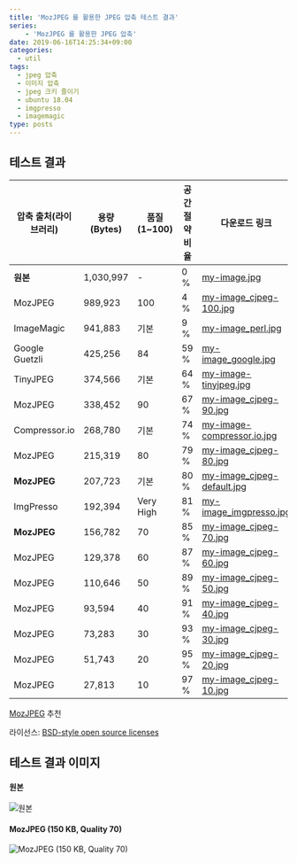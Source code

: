 ```yaml
---
title: 'MozJPEG 를 활용한 JPEG 압축 테스트 결과'
series:
    - 'MozJPEG 를 활용한 JPEG 압축'
date: 2019-06-16T14:25:34+09:00
categories: 
  - util
tags: 
  - jpeg 압축
  - 이미지 압축
  - jpeg 크키 줄이기
  - ubuntu 18.04
  - imgpresso
  - imagemagic
type: posts
---
```


## 테스트 결과

| 압축 출처(라이브러리) | 용량(Bytes) | 품질(1~100) | 공간절약비율 | 다운로드 링크                                                                     |
|-----------------------|-----------|-------------|--------------|----------------------------------------------------------------------------|
| **원본**              | 1,030,997 | -           | 0 %          | [my-image.jpg](my-image.jpg)                             |
| MozJPEG               | 989,923   | 100         | 4 %          | [my-image_cjpeg-100.jpg](my-image_cjpeg-100.jpg)         |
| ImageMagic            | 941,883   | 기본        | 9 %          | [my-image_perl.jpg](my-image_perl.jpg)                   |
| Google Guetzli        | 425,256   | 84          | 59 %         | [my-image_google.jpg](my-image_google.jpg)               |
| TinyJPEG              | 374,566   | 기본        | 64 %         | [my-image-tinyjpeg.jpg](my-image-tinyjpeg.jpg)           |
| MozJPEG               | 338,452   | 90          | 67 %         | [my-image_cjpeg-90.jpg](my-image_cjpeg-90.jpg)           |
| Compressor.io         | 268,780   | 기본        | 74 %         | [my-image-compressor.io.jpg](my-image-compressor.io.jpg) |
| MozJPEG               | 215,319   | 80          | 79 %         | [my-image_cjpeg-80.jpg](my-image_cjpeg-80.jpg)           |
| **MozJPEG**           | 207,723   | 기본        | 80 %         | [my-image_cjpeg-default.jpg](my-image_cjpeg-default.jpg) |
| ImgPresso             | 192,394   | Very High   | 81 %         | [my-image_imgpresso.jpg](my-image_imgpresso.jpg)         |
| **MozJPEG**           | 156,782   | 70          | 85 %         | [my-image_cjpeg-70.jpg](my-image_cjpeg-70.jpg)           |
| MozJPEG               | 129,378   | 60          | 87 %         | [my-image_cjpeg-60.jpg](my-image_cjpeg-60.jpg)           |
| MozJPEG               | 110,646   | 50          | 89 %         | [my-image_cjpeg-50.jpg](my-image_cjpeg-50.jpg)           |
| MozJPEG               | 93,594    | 40          | 91 %         | [my-image_cjpeg-40.jpg](my-image_cjpeg-40.jpg)           |
| MozJPEG               | 73,283    | 30          | 93 %         | [my-image_cjpeg-30.jpg](my-image_cjpeg-30.jpg)           |
| MozJPEG               | 51,743    | 20          | 95 %         | [my-image_cjpeg-20.jpg](my-image_cjpeg-20.jpg)           |
| MozJPEG               | 27,813    | 10          | 97 %         | [my-image_cjpeg-10.jpg](my-image_cjpeg-10.jpg)           |

[MozJPEG](https://github.com/mozilla/mozjpeg) 추천

라이선스: [BSD-style open source licenses](https://github.com/mozilla/mozjpeg/blob/master/LICENSE.md)


## 테스트 결과 이미지

#### 원본

![원본](my-image.jpg)

#### MozJPEG (150 KB, Quality 70)

![MozJPEG (150 KB, Quality 70)](my-image_cjpeg-70.jpg)
